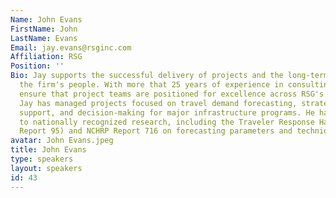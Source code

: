 ```yaml
---
Name: John Evans
FirstName: John
LastName: Evans
Email: jay.evans@rsginc.com
Affiliation: RSG
Position: ''
Bio: Jay supports the successful delivery of projects and the long-term growth of
  the firm's people. With more that 25 years of experience in consulting, he helps
  ensure that project teams are positioned for excellence across RSG's diverse markets.
  Jay has managed projects focused on travel demand forecasting, strategic investment
  support, and decision-making for major infrastructure programs. He has also contributed
  to nationally recognized research, including the Traveler Response Handbook (TCRP
  Report 95) and NCHRP Report 716 on forecasting parameters and techniques.
avatar: John Evans.jpeg
title: John Evans
type: speakers
layout: speakers
id: 43
---
```


